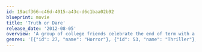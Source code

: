 ```yaml
---
id: 19acf366-c46d-4015-a43c-d6c1baa02b92
blueprint: movie
title: 'Truth or Dare'
release_date: '2012-08-05'
overview: 'A group of college friends celebrate the end of term with a party to end all parties. During a drink and drug-fuelled evening, an innocent game of ‘Truth or Dare’ has a very sore loser, sparking a terrifying sequence of events and a whole new twist on the game of truth or dare – where the truth can kill you.'
genres: '[{"id": 27, "name": "Horror"}, {"id": 53, "name": "Thriller"}, {"id": 9648, "name": "Mystery"}]'
---
```

